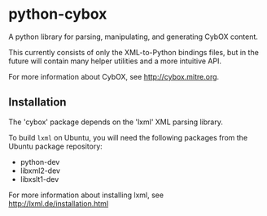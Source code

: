 # python-cybox

A python library for parsing, manipulating, and generating CybOX content.

This currently consists of only the XML-to-Python bindings files, but in the
future will contain many helper utilities and a more intuitive API.

For more information about CybOX, see http://cybox.mitre.org.


## Installation

The 'cybox' package depends on the 'lxml' XML parsing library.

To build `lxml` on Ubuntu, you will need the following packages from the
Ubuntu package repository:

* python-dev
* libxml2-dev
* libxslt1-dev

For more information about installing lxml, see
http://lxml.de/installation.html
